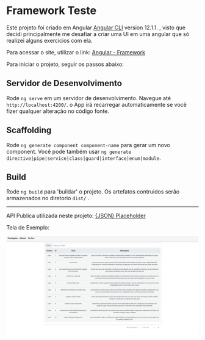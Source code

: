 # Framework Teste

Este projeto foi criado em Angular [Angular CLI](https://github.com/angular/angular-cli) version 12.1.1. , visto que decidi principalmente me desafiar a criar uma UI em uma angular que só realizei alguns exercicios com ela.

Para acessar o site, utilizar o link: 
[Angular - Framework](https://angular-framework.netlify.app)

Para iniciar o projeto, seguir os passos abaixo:
## Servidor de Desenvolvimento

Rode `ng serve` em um servidor de desenvolvimento. Navegue até `http://localhost:4200/`. o App irá recarregar automaticamente se você fizer qualquer alteração no código fonte.

## Scaffolding

Rode `ng generate component component-name` para gerar um novo component. Você pode também usar `ng generate directive|pipe|service|class|guard|interface|enum|module`.

## Build

Rode `ng build` para 'buildar' o projeto.  Os artefatos contruidos serão armazenados no diretorio `dist/` .

<hr>

API Publica utilizada neste projeto: [{JSON} Placeholder](https://jsonplaceholder.typicode.com)

Tela de Exemplo:

![image](./src/assets/example.png)
